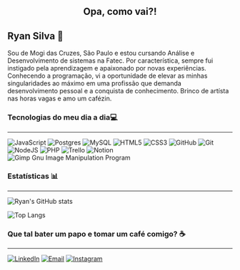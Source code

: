 <h2 align="center">Opa, como vai?!</h2>
 
<h2>Ryan Silva 💫</h2>


Sou de Mogi das Cruzes, São Paulo e estou cursando Análise e Desenvolvimento de sistemas na Fatec. Por característica, sempre fui instigado pela aprendizagem e apaixonado por novas experiências. Conhecendo a programação, vi a oportunidade de elevar as minhas singularidades ao máximo em uma profissão que demanda desenvolvimento pessoal e a conquista de conhecimento. Brinco de artísta nas horas vagas e amo um cafézin.

<!-- 👨🏻‍🚀 👾☄️🌌🌘💫💻 -->
### Tecnologias do meu dia a dia💻
<hr hight="1px">

![JavaScript](https://img.shields.io/badge/javascript-%23323330.svg?style=for-the-badge&logo=javascript&logoColor=%23F7DF1E) ![Postgres](https://img.shields.io/badge/postgres-%23316192.svg?style=for-the-badge&logo=postgresql&logoColor=white) ![MySQL](https://img.shields.io/badge/mysql-4479A1.svg?style=for-the-badge&logo=mysql&logoColor=white) ![HTML5](https://img.shields.io/badge/html5-%23E34F26.svg?style=for-the-badge&logo=html5&logoColor=white) ![CSS3](https://img.shields.io/badge/css3-%231572B6.svg?style=for-the-badge&logo=css3&logoColor=white) ![GitHub](https://img.shields.io/badge/github-%23121011.svg?style=for-the-badge&logo=github&logoColor=white) ![Git](https://img.shields.io/badge/git-%23F05033.svg?style=for-the-badge&logo=git&logoColor=white) ![NodeJS](https://img.shields.io/badge/node.js-6DA55F?style=for-the-badge&logo=node.js&logoColor=white) ![PHP](https://img.shields.io/badge/php-%23777BB4.svg?style=for-the-badge&logo=php&logoColor=white) ![Trello](https://img.shields.io/badge/Trello-%23026AA7.svg?style=for-the-badge&logo=Trello&logoColor=white) ![Notion](https://img.shields.io/badge/Notion-%23000000.svg?style=for-the-badge&logo=notion&logoColor=white) ![Gimp Gnu Image Manipulation Program](https://img.shields.io/badge/Gimp-657D8B?style=for-the-badge&logo=gimp&logoColor=FFFFFF)

### Estatísticas 📊
---
![Ryan's GitHub stats](https://github-readme-stats.vercel.app/api?username=ryanss27&show_icons=true&theme=holi)

![Top Langs](https://github-readme-stats.vercel.app/api/top-langs/?username=ryanss27&layout=compact&theme=holi&width=700)

### Que tal bater um papo e tomar um café comigo? ☕
<hr>

[![LinkedIn](https://img.shields.io/badge/LinkedIn-0077B5?style=for-the-badge&logo=linkedin&logoColor=white)](https://www.linkedin.com/in/ryan-souza-silva) [![Email](https://img.shields.io/badge/Email-D14836?style=for-the-badge&logo=gmail&logoColor=white)](mailto:ryan.souzasilvap1@gmail.com) [![Instagram](https://img.shields.io/badge/Instagram-E4405F?style=for-the-badge&logo=instagram&logoColor=white)](https://www.instagram.com/ryanss_arts/) 
